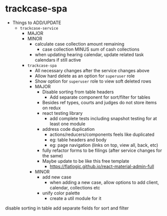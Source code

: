 # trackcase-spa

* Things to ADD/UPDATE
  * `trackcase-service`
    * MAJOR
    * MINOR
      * calculate case collection amount remaining
        * case collection MINUS sum of cash collections
      * when updating hearing calendar, update related task calendars if still active
    * `trackcase-spa`
      * All necessary changes after the service changes above
      * Allow hard delete as an option for `superuser` role
      * Show option for `superuser` role to view soft deleted rows
      * MAJOR
        * Disable sorting from table headers
          * Add separate component for sort/filter for tables
        * Besides ref types, courts and judges do not store items on redux
        * react testing library
          * add complete tests including snapshot testing for at least one module
        * address code duplication
          * actions/reducers/components feels like duplicated
          * eg: table headers and body
          * eg: page navigation (links on top, view all, back, etc)
        * fully refactor forms to be filings (after service changes for the same)
        * Maybe update to be like this free template
          * https://flatlogic.github.io/react-material-admin-full
      * MINOR
        * add new case
          * when adding a new case, allow options to add client, calendar, collections etc
        * unify color palette
          * create a util module for it


disable sorting in table
add separate fields for sort and filter
